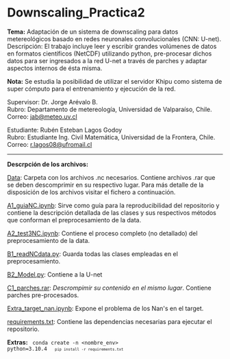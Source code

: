 # Downscaling_Practica2

**Tema:** Adaptación de un sistema de downscaling para datos metereológicos basado en redes neuronales convolucionales (CNN: U-net).
Descripción: El trabajo incluye leer y escribir grandes volúmenes de datos en formatos científicos (NetCDF) utilizando python, pre-procesar dichos datos para ser ingresados a la red U-net a través de parches y adaptar aspectos internos de ésta misma.

**Nota:** Se estudia la posibilidad de utilizar el servidor Khipu como sistema de super cómputo para el entrenamiento y ejecución de la red.

Supervisor: Dr. Jorge Arévalo B. <br>
Rubro: Departamento de metereología, Universidad de Valparaíso, Chile. <br>
Correo:  [jab@meteo.uv.cl](jab@meteo.uv.cl)

Estudiante: Rubén Esteban Lagos Godoy <br>
Rubro: Estudiante Ing. Civil Matemática, Universidad de la Frontera, Chile. <br>
Correo: [r.lagos08@ufromail.cl](r.lagos08@ufromail.cl)

_________________________________________________________________________________

**Descrpción de los archivos:**

[Data](Data): Carpeta con los archivos .nc necesarios. Contiene archivos .rar que se deben descomprimir en su respectivo lugar. Para más detalle de la disposición de los archivos visitar el fichero a continuación.

[A1_guiaNC.ipynb](A1_guiaNC.ipynb): Sirve como guía para la reproducibilidad del repositorio y contiene la descripción detallada de las clases y sus respectivos métodos que conforman el preprocesamiento de la data.

[A2_test3NC.ipynb](A2_test3NC.ipynb): Contiene el proceso completo (no detallado) del preprocesamiento de la data.

[B1_readNCdata.py](B1_readNCdata.py): Guarda todas las clases empleadas en el preprocesamiento.

[B2_Model.py](B2_Model.py): Contiene a la U-net

[C1_parches.rar](C1_parches.rar): *Descrompimir su contenido en el mismo lugar*. Contiene parches pre-procesados. 

[Extra_target_nan.ipynb](Extra_target_nan.ipynb): Expone el problema de los Nan's en el target.

[requirements.txt](requirements.txt): Contiene las dependencias necesarias para ejecutar el repositorio.

**Extras:**
<code> conda create -n <nombre_env> python=3.10.4 <code>
<code> pip install -r requirements.txt <code>


